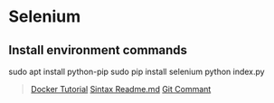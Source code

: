 # Selenium

## Install environment commands

sudo apt install python-pip
sudo pip install selenium
python index.py


> [Docker Tutorial](https://www.youtube.com/watch?v=tBfOHso1-6o&t=1s)
> [Sintax Readme.md](https://help.github.com/articles/basic-writing-and-formatting-syntax)
> [Git Commant](http://rogerdudler.github.io/git-guide/)
